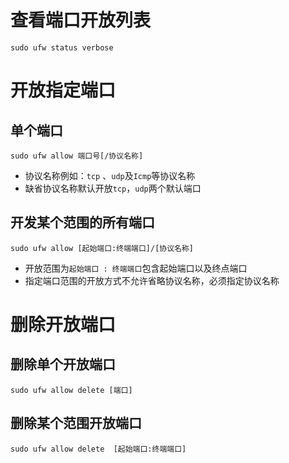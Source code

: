 # 查看端口开放列表
```shell
sudo ufw status verbose
```
# 开放指定端口
## 单个端口
```shell
sudo ufw allow 端口号[/协议名称]
```
- 协议名称例如：`tcp` 、`udp`及`Icmp`等协议名称
- 缺省协议名称默认开放`tcp`，`udp`两个默认端口
## 开发某个范围的所有端口
```shell
sudo ufw allow [起始端口:终端端口]/[协议名称]
```
- 开放范围为` 起始端口 : 终端端口 `包含起始端口以及终点端口
- 指定端口范围的开放方式不允许省略协议名称，必须指定协议名称
# 删除开放端口
## 删除单个开放端口
```shell
sudo ufw allow delete [端口]
```
## 删除某个范围开放端口
```shell
sudo ufw allow delete  [起始端口:终端端口]
```